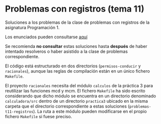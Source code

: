 # Problemas con registros (tema 11)

Soluciones a los problemas de la clase de problemas con registros de la asignatura Programación 1.

Los enunciados pueden consultarse [aquí](https://miguel-latre.github.io/transparencias/problemas-8-registros.pdf)

Se recomienda **no consultar** estas soluciones hasta **después** de haber
intentado resolveros o haber asistido a la clase de problemas correspondiente.

El código está estructurado en dos directorios (`permisos-conducir` y
`racionales`), aunque las reglas de compilación están en un único fichero
`Makefile`.

El proyecto `racionales` necesita del módulo `calculos` de la práctica 3 para
reutilizar las funciones mcd y mcm. El fichero `Makefile` ha sido escrito
considerando que dicho módulo se encuentra en un directorio denominado
`calculadora/src` dentro de un directorio `practica3` ubicado en la misma
carpeta que el directorio correspondiente a estas soluciones
(`problemas-t11-registros`). La ruta a este módulo pueden modificarse en el
propio fichero `Makefile` si fuese preciso.
